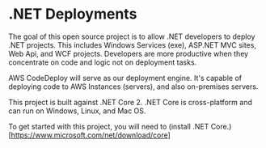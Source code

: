 # .NET Deployments
The goal of this open source project is to allow .NET developers to deploy .NET projects. This includes Windows Services (exe), ASP.NET MVC sites, Web Api, and WCF projects. Developers are more productive when they concentrate on code and logic not on deployment tasks. 

AWS CodeDeploy will serve as our deployment engine. It's capable of deploying code to AWS Instances (servers), and also on-premises servers. 

This project is built against .NET Core 2. .NET Core is cross-platform and can run on Windows, Linux, and Mac OS.

To get started with this project, you will need to (install .NET Core.)[https://www.microsoft.com/net/download/core]